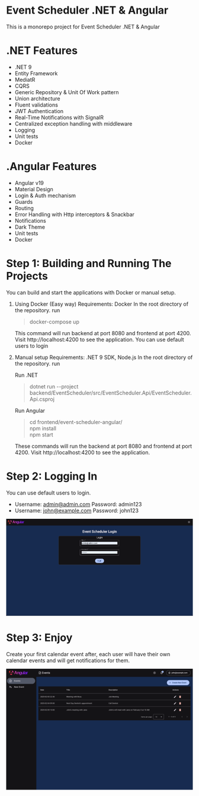 # Event Scheduler .NET & Angular

This is a monorepo project for Event Scheduler .NET & Angular

# .NET Features

- .NET 9
- Entity Framework
- MediatR
- CQRS
- Generic Repository & Unit Of Work pattern
- Union architecture
- Fluent validations
- JWT Authentication
- Real-Time Notifications with SignalR
- Centralized exception handling with middleware
- Logging
- Unit tests
- Docker

# .Angular Features

- Angular v19
- Material Design
- Login & Auth mechanism
- Guards
- Routing
- Error Handling with Http interceptors & Snackbar
- Notifications
- Dark Theme
- Unit tests
- Docker

# Step 1: Building and Running The Projects

You can build and start the applications with Docker or manual setup.

1. Using Docker (Easy way)
   Requirements: Docker
   In the root directory of the repository. run

   > docker-compose up

   This command will run backend at port 8080 and frontend at port 4200. Visit http://localhost:4200 to see the application.
   You can use default users to login

2. Manual setup
   Requirements: .NET 9 SDK, Node.js
   In the root directory of the repository. run

   Run .NET

   > dotnet run --project backend/EventScheduler/src/EventScheduler.Api/EventScheduler.Api.csproj

   Run Angular

   > cd frontend/event-scheduler-angular/<br>
   > npm install<br>
   > npm start<br>

   These commands will run the backend at port 8080 and frontend at port 4200. Visit http://localhost:4200 to see the application.

# Step 2: Logging In

You can use default users to login.

- Username: admin@admin.com Password: admin123
- Username: john@example.com Password: john123

![alt text](screenshots/login.png)

# Step 3: Enjoy

Create your first calendar event after, each user will have their own calendar events and will get notifications for them.

![alt text](screenshots/image.png)

